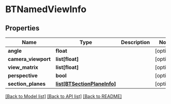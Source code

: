# BTNamedViewInfo

## Properties
Name | Type | Description | Notes
------------ | ------------- | ------------- | -------------
**angle** | **float** |  | [optional] 
**camera_viewport** | **list[float]** |  | [optional] 
**view_matrix** | **list[float]** |  | [optional] 
**perspective** | **bool** |  | [optional] 
**section_planes** | [**list[BTSectionPlaneInfo]**](BTSectionPlaneInfo.md) |  | [optional] 

[[Back to Model list]](../README.md#documentation-for-models) [[Back to API list]](../README.md#documentation-for-api-endpoints) [[Back to README]](../README.md)


